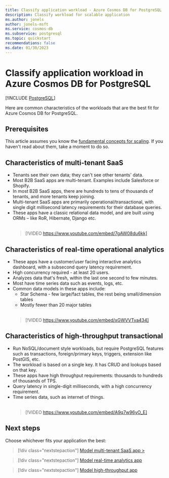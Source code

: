 ```yaml
---
title: Classify application workload - Azure Cosmos DB for PostgreSQL
description: Classify workload for scalable application
ms.author: jonels
author: jonels-msft
ms.service: cosmos-db
ms.subservice: postgresql
ms.topic: quickstart
recommendations: false
ms.date: 01/30/2023
---
```


# Classify application workload in Azure Cosmos DB for PostgreSQL

[!INCLUDE [PostgreSQL](../includes/appliesto-postgresql.md)]

Here are common characteristics of the workloads that are the best fit for
Azure Cosmos DB for PostgreSQL.

## Prerequisites

This article assumes you know the [fundamental concepts for
scaling](quickstart-build-scalable-apps-concepts.md). If you haven't read about
them, take a moment to do so.

## Characteristics of multi-tenant SaaS

* Tenants see their own data; they can't see other tenants' data.
* Most B2B SaaS apps are multi-tenant. Examples include Salesforce or Shopify.
* In most B2B SaaS apps, there are hundreds to tens of thousands of tenants, and
  more tenants keep joining.
* Multi-tenant SaaS apps are primarily operational/transactional, with single
  digit millisecond latency requirements for their database queries.
* These apps have a classic relational data model, and are built using ORMs –
  like RoR, Hibernate, Django etc.
  <br><br>
  > [!VIDEO https://www.youtube.com/embed/7gAW08du6kk]

## Characteristics of real-time operational analytics

* These apps have a customer/user facing interactive analytics dashboard, with
  a subsecond query latency requirement.
* High concurrency required - at least 20 users.
* Analyzes data that's fresh, within the last one second to few minutes.
* Most have time series data such as events, logs, etc.
* Common data models in these apps include:
	* Star Schema - few large/fact tables, the rest being small/dimension tables
	* Mostly fewer than 20 major tables
  <br><br>
  > [!VIDEO https://www.youtube.com/embed/xGWVVTva434]

## Characteristics of high-throughput transactional

* Run NoSQL/document style workloads, but require PostgreSQL features such as
  transactions, foreign/primary keys, triggers, extension like PostGIS, etc.
* The workload is based on a single key. It has CRUD and lookups based on that
  key.
* These apps have high throughput requirements: thousands to hundreds of thousands of
  TPS.
* Query latency in single-digit milliseconds, with a high concurrency
  requirement.
* Time series data, such as internet of things.
  <br><br>
  > [!VIDEO https://www.youtube.com/embed/A9q7w96yO_E]

## Next steps

Choose whichever fits your application the best:

> [!div class="nextstepaction"]
> [Model multi-tenant SaaS app >](quickstart-build-scalable-apps-model-multi-tenant.md)

> [!div class="nextstepaction"]
> [Model real-time analytics app](quickstart-build-scalable-apps-model-real-time.md)

> [!div class="nextstepaction"]
> [Model high-throughput app](quickstart-build-scalable-apps-model-high-throughput.md)
